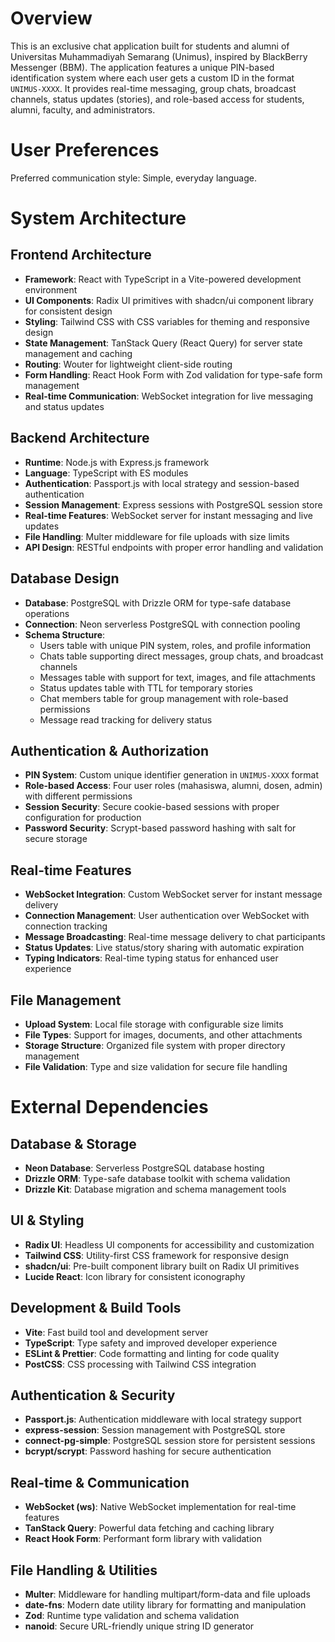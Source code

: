# Overview

This is an exclusive chat application built for students and alumni of Universitas Muhammadiyah Semarang (Unimus), inspired by BlackBerry Messenger (BBM). The application features a unique PIN-based identification system where each user gets a custom ID in the format `UNIMUS-XXXX`. It provides real-time messaging, group chats, broadcast channels, status updates (stories), and role-based access for students, alumni, faculty, and administrators.

# User Preferences

Preferred communication style: Simple, everyday language.

# System Architecture

## Frontend Architecture
- **Framework**: React with TypeScript in a Vite-powered development environment
- **UI Components**: Radix UI primitives with shadcn/ui component library for consistent design
- **Styling**: Tailwind CSS with CSS variables for theming and responsive design
- **State Management**: TanStack Query (React Query) for server state management and caching
- **Routing**: Wouter for lightweight client-side routing
- **Form Handling**: React Hook Form with Zod validation for type-safe form management
- **Real-time Communication**: WebSocket integration for live messaging and status updates

## Backend Architecture
- **Runtime**: Node.js with Express.js framework
- **Language**: TypeScript with ES modules
- **Authentication**: Passport.js with local strategy and session-based authentication
- **Session Management**: Express sessions with PostgreSQL session store
- **Real-time Features**: WebSocket server for instant messaging and live updates
- **File Handling**: Multer middleware for file uploads with size limits
- **API Design**: RESTful endpoints with proper error handling and validation

## Database Design
- **Database**: PostgreSQL with Drizzle ORM for type-safe database operations
- **Connection**: Neon serverless PostgreSQL with connection pooling
- **Schema Structure**:
  - Users table with unique PIN system, roles, and profile information
  - Chats table supporting direct messages, group chats, and broadcast channels
  - Messages table with support for text, images, and file attachments
  - Status updates table with TTL for temporary stories
  - Chat members table for group management with role-based permissions
  - Message read tracking for delivery status

## Authentication & Authorization
- **PIN System**: Custom unique identifier generation in `UNIMUS-XXXX` format
- **Role-based Access**: Four user roles (mahasiswa, alumni, dosen, admin) with different permissions
- **Session Security**: Secure cookie-based sessions with proper configuration for production
- **Password Security**: Scrypt-based password hashing with salt for secure storage

## Real-time Features
- **WebSocket Integration**: Custom WebSocket server for instant message delivery
- **Connection Management**: User authentication over WebSocket with connection tracking
- **Message Broadcasting**: Real-time message delivery to chat participants
- **Status Updates**: Live status/story sharing with automatic expiration
- **Typing Indicators**: Real-time typing status for enhanced user experience

## File Management
- **Upload System**: Local file storage with configurable size limits
- **File Types**: Support for images, documents, and other attachments
- **Storage Structure**: Organized file system with proper directory management
- **File Validation**: Type and size validation for secure file handling

# External Dependencies

## Database & Storage
- **Neon Database**: Serverless PostgreSQL database hosting
- **Drizzle ORM**: Type-safe database toolkit with schema validation
- **Drizzle Kit**: Database migration and schema management tools

## UI & Styling
- **Radix UI**: Headless UI components for accessibility and customization
- **Tailwind CSS**: Utility-first CSS framework for responsive design
- **shadcn/ui**: Pre-built component library built on Radix UI primitives
- **Lucide React**: Icon library for consistent iconography

## Development & Build Tools
- **Vite**: Fast build tool and development server
- **TypeScript**: Type safety and improved developer experience
- **ESLint & Prettier**: Code formatting and linting for code quality
- **PostCSS**: CSS processing with Tailwind CSS integration

## Authentication & Security
- **Passport.js**: Authentication middleware with local strategy support
- **express-session**: Session management with PostgreSQL store
- **connect-pg-simple**: PostgreSQL session store for persistent sessions
- **bcrypt/scrypt**: Password hashing for secure authentication

## Real-time & Communication
- **WebSocket (ws)**: Native WebSocket implementation for real-time features
- **TanStack Query**: Powerful data fetching and caching library
- **React Hook Form**: Performant form library with validation

## File Handling & Utilities
- **Multer**: Middleware for handling multipart/form-data and file uploads
- **date-fns**: Modern date utility library for formatting and manipulation
- **Zod**: Runtime type validation and schema validation
- **nanoid**: Secure URL-friendly unique string ID generator